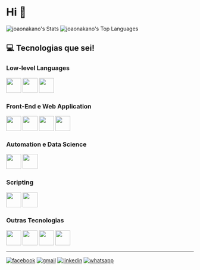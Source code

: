 # Hi 👋
          
![joaonakano's Stats](https://github-readme-stats.vercel.app/api?username=joaonakano&theme=tokyonight&show_icons=true&hide_border=false&count_private=true)
![joaonakano's Top Languages](https://github-readme-stats.vercel.app/api/top-langs/?username=joaonakano&theme=tokyonight&show_icons=true&hide_border=false&layout=compact)

## 💻 Tecnologias que sei!

### Low-level Languages
<div style="display:inline;">
<img src="https://cdn.jsdelivr.net/gh/devicons/devicon/icons/arduino/arduino-original.svg" height="40px"/>
<img src="https://cdn.jsdelivr.net/gh/devicons/devicon/icons/c/c-original.svg" height="40px"/>
<img src="https://cdn.jsdelivr.net/gh/devicons/devicon/icons/cplusplus/cplusplus-original.svg" height="40px"/>
</div>

### Front-End e Web Application
<div style="display:inline;">
<img src="https://cdn.jsdelivr.net/gh/devicons/devicon/icons/javascript/javascript-original.svg" height="40px"/>
<img src="https://cdn.jsdelivr.net/gh/devicons/devicon/icons/html5/html5-original.svg" height="40px"/>
<img src="https://cdn.jsdelivr.net/gh/devicons/devicon/icons/css3/css3-original.svg" height="40px"/>
<img src="https://cdn.jsdelivr.net/gh/devicons/devicon@latest/icons/react/react-original.svg" height="40px" />
</div>

### Automation e Data Science
<div style="display:inline;">
<img src="https://cdn.jsdelivr.net/gh/devicons/devicon/icons/python/python-original.svg" height="40px"/>
<img src="https://cdn.jsdelivr.net/gh/devicons/devicon/icons/numpy/numpy-original.svg" height="40px"/>
</div>

### Scripting
<div style="display:inline;">
<img src="https://cdn.jsdelivr.net/gh/devicons/devicon/icons/bash/bash-original.svg" height="40px"/>
<img src="https://cdn.jsdelivr.net/gh/devicons/devicon/icons/linux/linux-original.svg" height="40px"/>
</div>

### Outras Tecnologias
<div style="display:inline;">
<img src="https://skillicons.dev/icons?i=mysql" height="40px"/>
<img src="https://cdn.jsdelivr.net/gh/devicons/devicon/icons/git/git-original.svg" height="40px"/>
<img src="https://cdn.jsdelivr.net/gh/devicons/devicon/icons/vim/vim-original.svg" height="40px"/>
<img src="https://cdn.jsdelivr.net/gh/devicons/devicon@latest/icons/nodejs/nodejs-original.svg" height="40px"/>
</div>

---
[![facebook](https://img.shields.io/badge/Facebook-1877F2?style=for-the-badge&logo=facebook&logoColor=white)](https://www.facebook.com/joaovinicius.nakano/)
[![gmail](https://img.shields.io/badge/Gmail-D14836?style=for-the-badge&logo=gmail&logoColor=white)](mailto:joaovynak@gmail.com)
[![linkedin](https://img.shields.io/badge/LinkedIn-0077B5?style=for-the-badge&logo=linkedin&logoColor=white)](https://www.linkedin.com/in/joao-nakano/)
[![whatsapp](https://img.shields.io/badge/WhatsApp-25D366?style=for-the-badge&logo=whatsapp&logoColor=white)](https://wa.me/5542988379291)
